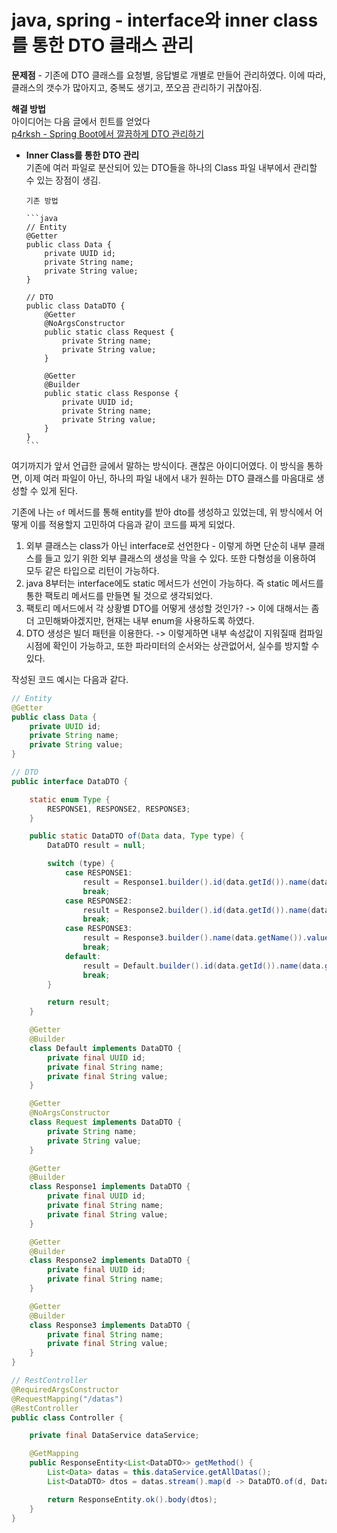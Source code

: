 # java, spring - interface와 inner class를 통한 DTO 클래스 관리

**문제점** - 기존에 DTO 클래스를 요청별, 응답별로 개별로 만들어 관리하였다. 이에 따라, 클래스의 갯수가 많아지고, 중복도 생기고, 쪼오끔 관리하기 귀찮아짐.

**해결 방법**  
아이디어는 다음 글에서 힌트를 얻었다  
[p4rksh - Spring Boot에서 깔끔하게 DTO 관리하기](https://velog.io/@p4rksh/Spring-Boot%EC%97%90%EC%84%9C-%EA%B9%94%EB%81%94%ED%95%98%EA%B2%8C-DTO-%EA%B4%80%EB%A6%AC%ED%95%98%EA%B8%B0)

- **Inner Class를 통한 DTO 관리**  
  기존에 여러 파일로 분산되어 있는 DTO들을 하나의 Class 파일 내부에서 관리할 수 있는 장점이 생김.

      기존 방법

      ```java
      // Entity
      @Getter
      public class Data {
          private UUID id;
          private String name;
          private String value;
      }

      // DTO
      public class DataDTO {
          @Getter
          @NoArgsConstructor
          public static class Request {
              private String name;
              private String value;
          }

          @Getter
          @Builder
          public static class Response {
              private UUID id;
              private String name;
              private String value;
          }
      }
      ```

여기까지가 앞서 언급한 글에서 말하는 방식이다. 괜찮은 아이디어였다. 이 방식을 통하면, 이제 여러 파일이 아닌, 하나의 파일 내에서 내가 원하는 DTO 클래스를 마음대로 생성할 수 있게 된다.

기존에 나는 `of` 메서드를 통해 entity를 받아 dto를 생성하고 있었는데, 위 방식에서 어떻게 이를 적용할지 고민하여 다음과 같이 코드를 짜게 되었다.

1. 외부 클래스는 class가 아닌 interface로 선언한다 - 이렇게 하면 단순히 내부 클래스를 들고 있기 위한 외부 클래스의 생성을 막을 수 있다. 또한 다형성을 이용하여 모두 같은 타입으로 리턴이 가능하다.
2. java 8부터는 interface에도 static 메서드가 선언이 가능하다. 즉 static 메서드를 통한 팩토리 메서드를 만들면 될 것으로 생각되었다.
3. 팩토리 메서드에서 각 상황별 DTO를 어떻게 생성할 것인가? -> 이에 대해서는 좀 더 고민해봐야겠지만, 현재는 내부 enum을 사용하도록 하였다.
4. DTO 생성은 빌더 패턴을 이용한다. -> 이렇게하면 내부 속성값이 지워질때 컴파일시점에 확인이 가능하고, 또한 파라미터의 순서와는 상관없어서, 실수를 방지할 수 있다.

작성된 코드 예시는 다음과 같다.

```java
// Entity
@Getter
public class Data {
    private UUID id;
    private String name;
    private String value;
}

// DTO
public interface DataDTO {

    static enum Type {
        RESPONSE1, RESPONSE2, RESPONSE3;
    }

    public static DataDTO of(Data data, Type type) {
        DataDTO result = null;

        switch (type) {
            case RESPONSE1:
                result = Response1.builder().id(data.getId()).name(data.getName()).value(data.getValue()).build();
                break;
            case RESPONSE2:
                result = Response2.builder().id(data.getId()).name(data.getName()).build();
                break;
            case RESPONSE3:
                result = Response3.builder().name(data.getName()).value().build();
                break;
            default:
                result = Default.builder().id(data.getId()).name(data.getName()).value(data.getValue()).build();
                break;
        }

        return result;
    }

    @Getter
    @Builder
    class Default implements DataDTO {
        private final UUID id;
        private final String name;
        private final String value;
    }

    @Getter
    @NoArgsConstructor
    class Request implements DataDTO {
        private String name;
        private String value;
    }

    @Getter
    @Builder
    class Response1 implements DataDTO {
        private final UUID id;
        private final String name;
        private final String value;
    }

    @Getter
    @Builder
    class Response2 implements DataDTO {
        private final UUID id;
        private final String name;
    }

    @Getter
    @Builder
    class Response3 implements DataDTO {
        private final String name;
        private final String value;
    }
}

// RestController
@RequiredArgsConstructor
@RequestMapping("/datas")
@RestController
public class Controller {

    private final DataService dataService;

    @GetMapping
    public ResponseEntity<List<DataDTO>> getMethod() {
        List<Data> datas = this.dataService.getAllDatas();
        List<DataDTO> dtos = datas.stream().map(d -> DataDTO.of(d, DataDTO.Type.RESPONSE2)).collect(Collectors.toList());

        return ResponseEntity.ok().body(dtos);
    }
}
```
